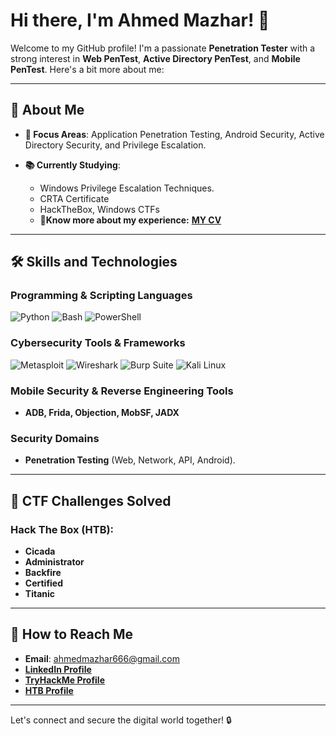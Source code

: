 # Hi there, I'm Ahmed Mazhar! 👋

Welcome to my GitHub profile! I'm a passionate **Penetration Tester** with a strong interest in **Web PenTest**, **Active Directory PenTest**, and **Mobile PenTest**. Here's a bit more about me:

---

## 🚀 About Me
- **🔦 Focus Areas**: Application Penetration Testing, Android Security, Active Directory Security, and Privilege Escalation.
 
- **📚 Currently Studying**: 
  - Windows Privilege Escalation Techniques.
  - CRTA Certificate
  - HackTheBox, Windows CTFs
  - 🌟**Know more about my experience:** **[MY CV](https://drive.google.com/file/d/1GzotB7FewSVeYZ2GvLUL1p_vCH9Bwylp/view?usp=sharing)**

---

## 🛠️ Skills and Technologies

### Programming & Scripting Languages
![Python](https://img.shields.io/badge/Python-3776AB?style=for-the-badge&logo=python&logoColor=white)
![Bash](https://img.shields.io/badge/Bash-4EAA25?style=for-the-badge&logo=gnubash&logoColor=white)
![PowerShell](https://img.shields.io/badge/PowerShell-5391FE?style=for-the-badge&logo=powershell&logoColor=white)

### Cybersecurity Tools & Frameworks
![Metasploit](https://img.shields.io/badge/Metasploit-2E8B57?style=for-the-badge&logo=metasploit&logoColor=white)
![Wireshark](https://img.shields.io/badge/Wireshark-1679A7?style=for-the-badge&logo=wireshark&logoColor=white)
![Burp Suite](https://img.shields.io/badge/Burp%20Suite-FF6F00?style=for-the-badge&logo=burpsuite&logoColor=white)
![Kali Linux](https://img.shields.io/badge/Kali%20Linux-557C94?style=for-the-badge&logo=kalilinux&logoColor=white)

### Mobile Security & Reverse Engineering Tools
- **ADB, Frida, Objection, MobSF, JADX**

### Security Domains
- **Penetration Testing** (Web, Network, API, Android).

---

## 🎯 CTF Challenges Solved
### **Hack The Box (HTB):**
- **Cicada**
- **Administrator**
- **Backfire**
- **Certified**
- **Titanic**
---

## 👮️ How to Reach Me
- **Email**: ahmedmazhar666@gmail.com
- **[LinkedIn Profile](https://www.linkedin.com/in/ahmed-mazhar66/)**
- **[TryHackMe Profile](https://tryhackme.com/p/ahmedmazhar)**
- **[HTB Profile](https://app.hackthebox.com/users/1697679)**

---

Let's connect and secure the digital world together! 🔒
